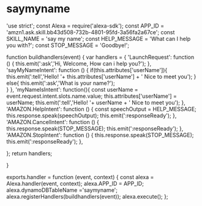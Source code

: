 # saymyname
'use strict';
const Alexa = require('alexa-sdk');
const APP_ID = 'amzn1.ask.skill.bb43d508-732b-4801-95fd-3a56fa2a67ce';
const SKILL_NAME = 'say my name';
const HELP_MESSAGE = 'What can I help you with?';
const STOP_MESSAGE = 'Goodbye!';

function buildhandlers(event) {
    var handlers = {
        'LaunchRequest': function () {
            this.emit(':ask','Hi, Welcome, How can i help you?');
        },
        'sayMyNameIntent': function () {
            if(this.attributes['userName']){
                this.emit(':tell','Hello! '+ this.attributes['userName'] + ' Nice to meet you');
            }
            else{
             this.emit(':ask','What is your name?');   
            }
        },
        'myNameIsIntent': function(){
            const userName = event.request.intent.slots.name.value;
            this.attributes['userName'] = userName;
            this.emit(':tell','Hello! '+ userName + ' Nice to meet you');
        },
        'AMAZON.HelpIntent': function () {
            const speechOutput = HELP_MESSAGE;
            this.response.speak(speechOutput);
            this.emit(':responseReady');
        },
        'AMAZON.CancelIntent': function () {
            this.response.speak(STOP_MESSAGE);
            this.emit(':responseReady');
        },
        'AMAZON.StopIntent': function () {
            this.response.speak(STOP_MESSAGE);
            this.emit(':responseReady');
        },
        
};
return handlers;

}


exports.handler = function (event, context) {
    const alexa = Alexa.handler(event, context);
    alexa.APP_ID = APP_ID;
    alexa.dynamoDBTableName ='saymyname';
    alexa.registerHandlers(buildhandlers(event));
    alexa.execute();
};

